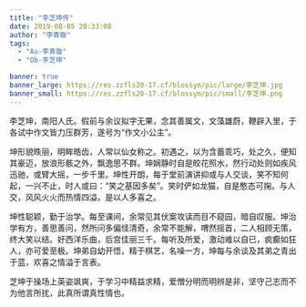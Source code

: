 ```yaml
---
title: "李芝坤传"
date: 2019-08-05 20:33:08
author: "李青璇"
tags: 
  - "Au-李青璇"
  - "Ob-李芝坤"

banner: true
banner_large: https://res.zzfls20-17.cf/blossym/pic/large/李芝坤.jpg
banner_small: https://res.zzfls20-17.cf/blossym/pic/small/李芝坤.png
---
```


<p>李芝坤，南阳人氏。假前与余议拟字无果，念其善属文，文藻雄蔚，鞭辟入里，于各试中作文皆力压群芳，遂号为&ldquo;作文小公主&rdquo;。</p>
<p>坤形貌昳丽，明眸皓齿，人常以仙女称之。初遇之，以为含蓄乖巧，处之久，便知其豪迈，放浪形骸之外，飘逸思不群。坤娴静时自是皎花照水，然行动处则如疾风迅驰，或臂大摇，一步千里。坤性开朗，每于堂前演讲抑或与人交谈，笑不知何起，一兴不止，时人或曰：&ldquo;笑之基因多矣&rdquo;。笑时俨如龙猫，自是憨态可掬。与人交，风风火火而热情四溢，是以人多喜之。</p>
<p>坤性聪颖，勤于治学。每至课间，余常见其伏案攻读而目不窥园，暗自叹服。坤治学有方，善思善问，然所问多偏怪清奇，余常不能解，喟然摇首，二人相顾无策，终大笑以结。好西洋乐曲，后宫佳丽三千。每听及所爱，激动难以自已，疯癫如狂人，亦可爱至极。坤弟自幼开悟，精于棋艺，名噪一方，坤每与余谈及其弟之青出于蓝，欢喜之情溢于言表。</p>
<p>芝坤于操场上英姿飒爽，于学习中精益求精，爱憎分明而明辨是非，坚守己志而不为他言所扰，此真所谓真性情也。</p>